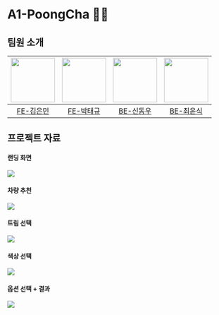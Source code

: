 # A1-PoongCha 🚗💨

## 팀원 소개
| <img src="https://avatars.githubusercontent.com/u/63971484?v=4" width="100px"> | <img src="https://avatars.githubusercontent.com/u/64758823?v=4" width="100px"> | <img src="https://avatars.githubusercontent.com/u/58596222?v=4" width="100px"> | <img src="https://avatars.githubusercontent.com/u/60809936?v=4" width="100px"> |
| :-------------------------------------------------------------------------------------------------------------------------------: | :------------------------------------------------------------------------------: | :------------------------------------------------------------------------------: | :-----------------------------------------------------------------------------------------------------------------------: |
|[FE-김은민](https://github.com/menuin)|[FE-박태규](https://github.com/ptq124)|[BE-신동우](https://github.com/socra167)|[BE-최윤식](https://github.com/Yunsik-Choi)|


## 프로젝트 자료
<p align="left">
  <h4>랜딩 화면</h4>
  <img src="https://github.com/softeerbootcamp-2nd/A1-PoongCha/assets/64758823/a22c7520-d146-4ed9-9394-54a8e1a7c70b">
</p>
<p align="left">
  <h4>차량 추천</h4>
  <img src="https://github.com/softeerbootcamp-2nd/A1-PoongCha/assets/64758823/f6006c6a-3dee-40f8-87e7-1347510e6053">
</p>
<p align="left">
  <h4>트림 선택</h4>
  <img src="https://github.com/softeerbootcamp-2nd/A1-PoongCha/assets/64758823/1f28dc43-52d5-4a61-b693-244066ff1743">
</p>
<p align="left">
  <h4>색상 선택</h4>
  <img src="https://github.com/softeerbootcamp-2nd/A1-PoongCha/assets/64758823/37701291-96b9-4f63-a350-4cf0151ec0d8">
</p>
<p align="left">
  <h4>옵션 선택 + 결과</h4>
  <img src="https://github.com/softeerbootcamp-2nd/A1-PoongCha/assets/64758823/687510f5-2029-4a24-b730-562bf1cf350a">
</p>
